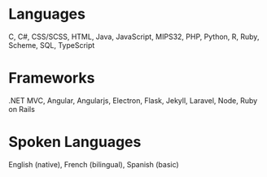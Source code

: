 # Languages

C, C#, CSS/SCSS, HTML, Java, JavaScript, MIPS32, PHP, Python, R, Ruby, Scheme, SQL, TypeScript

# Frameworks

.NET MVC, Angular, Angularjs, Electron, Flask, Jekyll, Laravel, Node, Ruby on Rails

# Spoken Languages

English (native), French (bilingual), Spanish (basic)